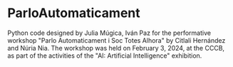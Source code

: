 # ParloAutomaticament
Python code designed by Julia Múgica, Iván Paz for the performative workshop "Parlo Automaticament i Soc Totes Alhora" by Citlali Hernández and Núria Nia. 
The workshop was held on February 3, 2024, at the CCCB, as part of the activities of the "AI: Artificial Intelligence" exhibition.
